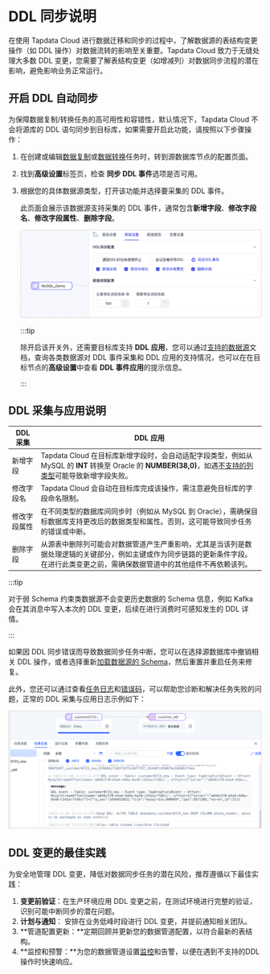 # DDL 同步说明

在使用 Tapdata Cloud 进行数据迁移和同步的过程中，了解数据源的表结构变更操作（如 DDL 操作）对数据流转的影响至关重要。Tapdata Cloud 致力于无缝处理大多数 DDL 变更，您需要了解表结构变更（如增减列）对数据同步流程的潜在影响，避免影响业务正常运行。



## 开启 DDL 自动同步

为保障数据复制/转换任务的高可用性和容错性，默认情况下，Tapdata Cloud 不会将源库的 DDL 语句同步到目标库，如果需要开启此功能，请按照以下步骤操作：

1. 在创建或编辑[数据复制](copy-data/create-task.md)或[数据转换](data-development/create-task.md)任务时，转到源数据库节点的配置页面。

2. 找到**高级设置**标签页，检查 **同步 DDL 事件**选项是否可用。

3. 根据您的具体数据源类型，打开该功能并选择要采集的 DDL 事件。

   此页面会展示该数据源支持采集的 DDL 事件，通常包含**新增字段**、**修改字段名**、**修改字段属性**、**删除字段**。

   ![DDL 事件采集](../images/ddl_collection.png)

   :::tip

   除开启该开关外，还需要目标库支持 **DDL** **应用**，您可以通过[支持的数据源](../introduction/supported-databases.md)文档，查询各类数据源对 DDL 事件采集和 DDL 应用的支持情况，也可以在在目标节点的**高级设置**中查看 **DDL 事件应用**的提示信息。

   :::

## DDL 采集与应用说明

| DDL 采集     | DDL 应用                                                     |
| ------------ | ------------------------------------------------------------ |
| 新增字段     | Tapdata Cloud 在目标库新增字段时，会自动适配字段类型，例如从 MySQL 的 **INT** 转换至 Oracle 的 **NUMBER(38,0)**，如遇[不支持的列类型](no-supported-data-type.md)可能导致新增字段失败。 |
| 修改字段名   | Tapdata Cloud 会自动在目标库完成该操作，需注意避免目标库的字段命名限制。 |
| 修改字段属性 | 在不同类型的数据库间同步时（例如从 MySQL 到 Oracle），需确保目标数据库支持更改后的数据类型和属性。否则，这可能导致同步任务的错误或中断。 |
| 删除字段     | 从源表中删除列可能会对数据管道产生严重影响，尤其是当该列是数据处理逻辑的关键部分，例如主键或作为同步链路的更新条件字段。在进行此类变更之前，需确保数据管道中的其他组件不再依赖该列。 |

:::tip

对于弱 Schema 约束类数据源不会变更历史数据的 Schema 信息，例如 Kafka 会在其消息中写入本次的 DDL 变更，后续在进行消费时可感知发生的 DDL 详情。

:::



如果因 DDL 同步错误而导致数据同步任务中断，您可以在选择源数据库中撤销相关 DDL 操作，或者选择重新[加载数据源的 Schema](manage-connection)，然后重置并重启任务来修复。

此外，您还可以通过查看[任务日志](copy-data/monitor-task)和[错误码](error-code-solution.md)，可以帮助您诊断和解决任务失败的问题，正常的 DDL 采集与应用日志示例如下：

![DDL 日志信息](../images/ddl_apply_logs.png)





## DDL 变更的最佳实践

为安全地管理 DDL 变更，降低对数据同步任务的潜在风险，推荐遵循以下最佳实践：

1. **变更前验证**：在生产环境应用 DDL 变更之前，在测试环境进行完整的验证，识别可能中断同步的潜在问题。
2. **计划与通知**： 安排在业务低峰时段进行 DDL 变更，并提前通知相关团队。
3. **管道配置更新：**定期回顾并更新您的数据管道配置，以符合最新的表结构。
4. **监控和预警：**为您的数据管道设置[监控](copy-data/monitor-task)和告警，以便在遇到不支持的DDL操作时快速响应。



